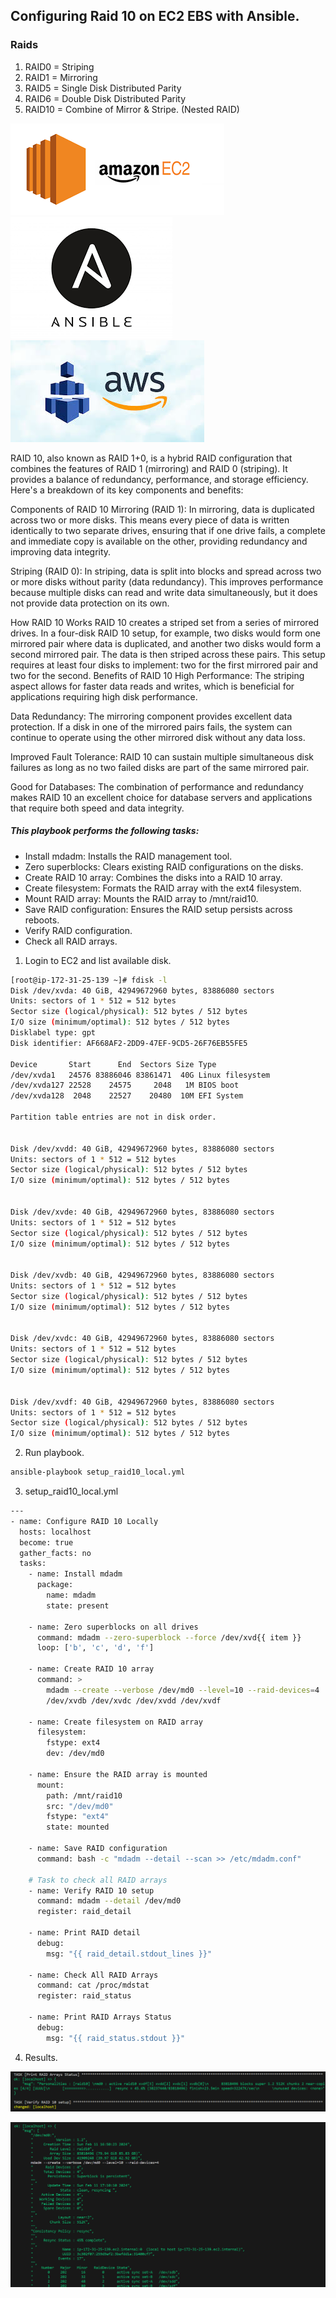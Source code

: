 ## Configuring Raid 10 on EC2 EBS with Ansible.
### Raids

1. RAID0 = Striping
2. RAID1 = Mirroring
3. RAID5 = Single Disk Distributed Parity
4. RAID6 = Double Disk Distributed Parity
5. RAID10 = Combine of Mirror & Stripe. (Nested RAID)

![AmazonEC2](images/amzonec2.png)        ![Ansible](images/ansiblelogo.png)             ![EBS](images/ebslogo.jpg)

RAID 10, also known as RAID 1+0, is a hybrid RAID configuration that combines the features of RAID 1 (mirroring) and RAID 0 (striping). It provides a balance of redundancy, performance, and storage efficiency. Here's a breakdown of its key components and benefits:

Components of RAID 10
Mirroring (RAID 1): In mirroring, data is duplicated across two or more disks. This means every piece of data is written identically to two separate drives, ensuring that if one drive fails, a complete and immediate copy is available on the other, providing redundancy and improving data integrity.

Striping (RAID 0): In striping, data is split into blocks and spread across two or more disks without parity (data redundancy). This improves performance because multiple disks can read and write data simultaneously, but it does not provide data protection on its own.

How RAID 10 Works
RAID 10 creates a striped set from a series of mirrored drives. In a four-disk RAID 10 setup, for example, two disks would form one mirrored pair where data is duplicated, and another two disks would form a second mirrored pair. The data is then striped across these pairs.
This setup requires at least four disks to implement: two for the first mirrored pair and two for the second.
Benefits of RAID 10
High Performance: The striping aspect allows for faster data reads and writes, which is beneficial for applications requiring high disk performance.

Data Redundancy: The mirroring component provides excellent data protection. If a disk in one of the mirrored pairs fails, the system can continue to operate using the other mirrored disk without any data loss.

Improved Fault Tolerance: RAID 10 can sustain multiple simultaneous disk failures as long as no two failed disks are part of the same mirrored pair.

Good for Databases: The combination of performance and redundancy makes RAID 10 an excellent choice for database servers and applications that require both speed and data integrity.

##### This playbook performs the following tasks:

* Install mdadm: Installs the RAID management tool.
* Zero superblocks: Clears existing RAID configurations on the disks.
* Create RAID 10 array: Combines the disks into a RAID 10 array.
* Create filesystem: Formats the RAID array with the ext4 filesystem.
* Mount RAID array: Mounts the RAID array to /mnt/raid10.
* Save RAID configuration: Ensures the RAID setup persists across reboots.
* Verify RAID configuration.
* Check all RAID arrays.

1. Login to EC2 and list available disk.
```bash
[root@ip-172-31-25-139 ~]# fdisk -l
Disk /dev/xvda: 40 GiB, 42949672960 bytes, 83886080 sectors
Units: sectors of 1 * 512 = 512 bytes
Sector size (logical/physical): 512 bytes / 512 bytes
I/O size (minimum/optimal): 512 bytes / 512 bytes
Disklabel type: gpt
Disk identifier: AF668AF2-2DD9-47EF-9CD5-26F76EB55FE5

Device       Start      End  Sectors Size Type
/dev/xvda1   24576 83886046 83861471  40G Linux filesystem
/dev/xvda127 22528    24575     2048   1M BIOS boot
/dev/xvda128  2048    22527    20480  10M EFI System

Partition table entries are not in disk order.


Disk /dev/xvdd: 40 GiB, 42949672960 bytes, 83886080 sectors
Units: sectors of 1 * 512 = 512 bytes
Sector size (logical/physical): 512 bytes / 512 bytes
I/O size (minimum/optimal): 512 bytes / 512 bytes


Disk /dev/xvde: 40 GiB, 42949672960 bytes, 83886080 sectors
Units: sectors of 1 * 512 = 512 bytes
Sector size (logical/physical): 512 bytes / 512 bytes
I/O size (minimum/optimal): 512 bytes / 512 bytes


Disk /dev/xvdb: 40 GiB, 42949672960 bytes, 83886080 sectors
Units: sectors of 1 * 512 = 512 bytes
Sector size (logical/physical): 512 bytes / 512 bytes
I/O size (minimum/optimal): 512 bytes / 512 bytes


Disk /dev/xvdc: 40 GiB, 42949672960 bytes, 83886080 sectors
Units: sectors of 1 * 512 = 512 bytes
Sector size (logical/physical): 512 bytes / 512 bytes
I/O size (minimum/optimal): 512 bytes / 512 bytes


Disk /dev/xvdf: 40 GiB, 42949672960 bytes, 83886080 sectors
Units: sectors of 1 * 512 = 512 bytes
Sector size (logical/physical): 512 bytes / 512 bytes
I/O size (minimum/optimal): 512 bytes / 512 bytes
```
2. Run playbook.

```bash
ansible-playbook setup_raid10_local.yml
```

3. setup_raid10_local.yml

```bash
---
- name: Configure RAID 10 Locally
  hosts: localhost
  become: true
  gather_facts: no
  tasks:
    - name: Install mdadm
      package:
        name: mdadm
        state: present

    - name: Zero superblocks on all drives
      command: mdadm --zero-superblock --force /dev/xvd{{ item }}
      loop: ['b', 'c', 'd', 'f']

    - name: Create RAID 10 array
      command: >
        mdadm --create --verbose /dev/md0 --level=10 --raid-devices=4
        /dev/xvdb /dev/xvdc /dev/xvdd /dev/xvdf

    - name: Create filesystem on RAID array
      filesystem:
        fstype: ext4
        dev: /dev/md0

    - name: Ensure the RAID array is mounted
      mount:
        path: /mnt/raid10
        src: "/dev/md0"
        fstype: "ext4"
        state: mounted

    - name: Save RAID configuration
      command: bash -c "mdadm --detail --scan >> /etc/mdadm.conf"

    # Task to check all RAID arrays
    - name: Verify RAID 10 setup
      command: mdadm --detail /dev/md0
      register: raid_detail

    - name: Print RAID detail
      debug:
        msg: "{{ raid_detail.stdout_lines }}"

    - name: Check All RAID Arrays
      command: cat /proc/mdstat
      register: raid_status

    - name: Print RAID Arrays Status
      debug:
        msg: "{{ raid_status.stdout }}"
``` 

4. Results.

![Verify RAID configuration](images/ArrayStatus.png)

![Check all RAID arrays.](images/VerifyRaid.png)
